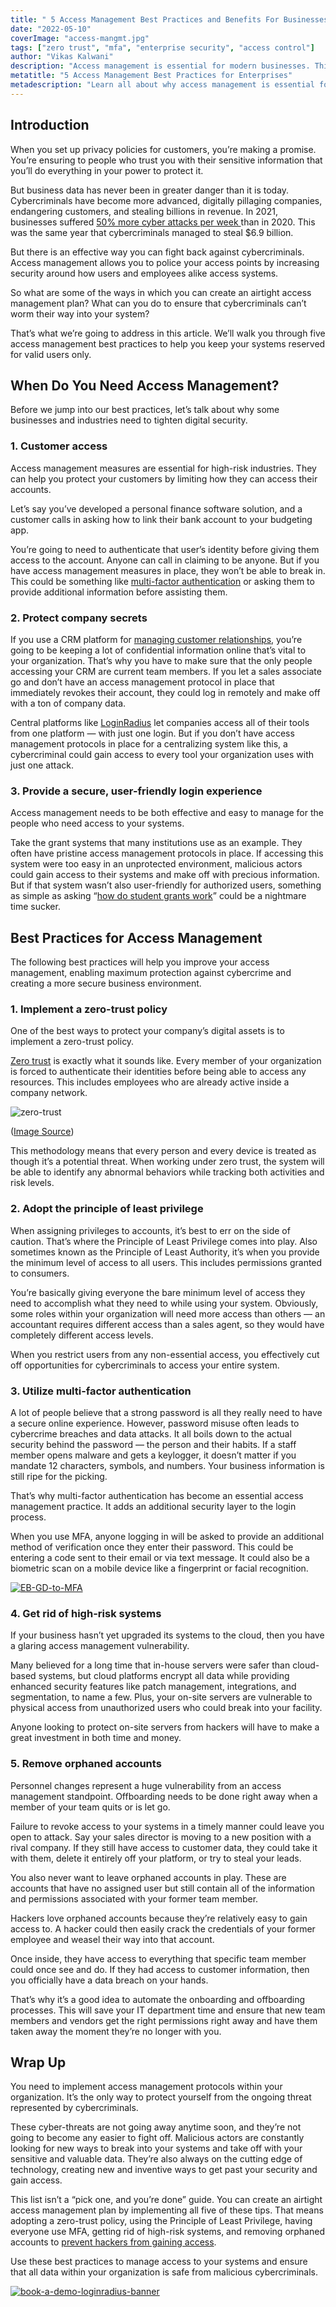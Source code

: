 ```yaml
---
title: " 5 Access Management Best Practices and Benefits For Businesses"
date: "2022-05-10"
coverImage: "access-mangmt.jpg"
tags: ["zero trust", "mfa", "enterprise security", "access control"]
author: "Vikas Kalwani"
description: "Access management is essential for modern businesses. This blog will walk you through the five access management best practices to help you keep your systems reserved for valid users only."
metatitle: "5 Access Management Best Practices for Enterprises"
metadescription: "Learn all about why access management is essential for modern businesses and how you can implement better access management processes."
---
```


## Introduction

When you set up privacy policies for customers, you’re making a promise. You’re ensuring to people who trust you with their sensitive information that you’ll do everything in your power to protect it. 

But business data has never been in greater danger than it is today. Cybercriminals have become more advanced, digitally pillaging companies, endangering customers, and stealing billions in revenue. In 2021, businesses suffered <a rel="nofollow" href="https://www.darkreading.com/attacks-breaches/corporate-networks-saw-50-more-attacks-per-week-in-2021-?utm_campaign=meetedgar&utm_medium=social&utm_source=meetedgar.com"> 50% more cyber attacks per week </a> than in 2020. This was the same year that cybercriminals managed to steal $6.9 billion.

But there is an effective way you can fight back against cybercriminals. Access management allows you to police your access points by increasing security around how users and employees alike access systems. 

So what are some of the ways in which you can create an airtight access management plan? What can you do to ensure that cybercriminals can’t worm their way into your system? 

That’s what we’re going to address in this article. We’ll walk you through five access management best practices to help you keep your systems reserved for valid users only.


## When Do You Need Access Management? 

Before we jump into our best practices, let’s talk about why some businesses and industries need to tighten digital security. 


### 1. Customer access

Access management measures are essential for high-risk industries. They can help you protect your customers by limiting how they can access their accounts. 

Let’s say you’ve developed a personal finance software solution, and a customer calls in asking how to link their bank account to your budgeting app. 

You’re going to need to authenticate that user’s identity before giving them access to the account. Anyone can call in claiming to be anyone. But if you have access management measures in place, they won’t be able to break in. This could be something like [multi-factor authentication](https://www.loginradius.com/multi-factor-authentication/) or asking them to provide additional information before assisting them.


### 2. Protect company secrets

If you use a CRM platform for [managing customer relationships](https://www.loginradius.com/blog/growth/improve-customer-relation-brand-identity/), you’re going to be keeping a lot of confidential information online that’s vital to your organization. That’s why you have to make sure that the only people accessing your CRM are current team members. If you let a sales associate go and don’t have an access management protocol in place that immediately revokes their account, they could log in remotely and make off with a ton of company data. 

Central platforms like [LoginRadius](https://www.loginradius.com/) let companies access all of their tools from one platform — with just one login. But if you don’t have access management protocols in place for a centralizing system like this, a cybercriminal could gain access to every tool your organization uses with just one attack. 


### 3. Provide a secure, user-friendly login experience

Access management needs to be both effective and easy to manage for the people who need access to your systems. 

Take the grant systems that many institutions use as an example. They often have pristine access management protocols in place. If accessing this system were too easy in an unprotected environment, malicious actors could gain access to their systems and make off with precious information. But if that system wasn’t also user-friendly for authorized users, something as simple as asking “[how do student grants work](https://www.mos.com/blog/do-you-have-to-pay-back-grants/)” could be a nightmare time sucker.  


## Best Practices for Access Management 

The following best practices will help you improve your access management, enabling maximum protection against cybercrime and creating a more secure business environment. 


### 1. Implement a zero-trust policy

One of the best ways to protect your company’s digital assets is to implement a zero-trust policy. 

[Zero trust](https://www.loginradius.com/blog/identity/beginners-guide-zero-trust-security/) is exactly what it sounds like. Every member of your organization is forced to authenticate their identities before being able to access any resources. This includes employees who are already active inside a company network. 

![zero-trust](zero-trust.png)


([Image Source](https://www.infusedinnovations.com/blog/secure-intelligent-workplace/pros-and-cons-of-the-zero-trust-model))

This methodology means that every person and every device is treated as though it’s a potential threat. When working under zero trust, the system will be able to identify any abnormal behaviors while tracking both activities and risk levels. 


### 2. Adopt the principle of least privilege

When assigning privileges to accounts, it’s best to err on the side of caution. That’s where the Principle of Least Privilege comes into play. Also sometimes known as the Principle of Least Authority, it’s when you provide the minimum level of access to all users. This includes permissions granted to consumers. 

You’re basically giving everyone the bare minimum level of access they need to accomplish what they need to while using your system. Obviously, some roles within your organization will need more access than others — an accountant requires different access than a sales agent, so they would have completely different access levels. 

When you restrict users from any non-essential access, you effectively cut off opportunities for cybercriminals to access your entire system. 


### 3. Utilize multi-factor authentication

A lot of people believe that a strong password is all they really need to have a secure online experience. However, password misuse often leads to cybercrime breaches and data attacks. It all boils down to the actual security behind the password — the person and their habits. If a staff member opens malware and gets a keylogger, it doesn’t matter if you mandate 12 characters, symbols, and numbers. Your business information is still ripe for the picking. 

That’s why multi-factor authentication has become an essential access management practice. It adds an additional security layer to the login process. 

When you use MFA, anyone logging in will be asked to provide an additional method of verification once they enter their password. This could be entering a code sent to their email or via text message. It could also be a biometric scan on a mobile device like a fingerprint or facial recognition. 

[![EB-GD-to-MFA](EB-GD-to-MFA.png)](https://www.loginradius.com/resource/ebook/buyers-guide-to-multi-factor-authentication/)


### 4. Get rid of high-risk systems

If your business hasn’t yet upgraded its systems to the cloud, then you have a glaring access management vulnerability. 

Many believed for a long time that in-house servers were safer than cloud-based systems, but cloud platforms encrypt all data while providing enhanced security features like patch management, integrations, and segmentation, to name a few. Plus, your on-site servers are vulnerable to physical access from unauthorized users who could break into your facility.  

Anyone looking to protect on-site servers from hackers will have to make a great investment in both time and money. 


### 5. Remove orphaned accounts

Personnel changes represent a huge vulnerability from an access management standpoint. Offboarding needs to be done right away when a member of your team quits or is let go. 

Failure to revoke access to your systems in a timely manner could leave you open to attack. Say your sales director is moving to a new position with a rival company. If they still have access to customer data, they could take it with them, delete it entirely off your platform, or try to steal your leads. 

You also never want to leave orphaned accounts in play. These are accounts that have no assigned user but still contain all of the information and permissions associated with your former team member. 

Hackers love orphaned accounts because they’re relatively easy to gain access to. A hacker could then easily crack the credentials of your former employee and weasel their way into that account. 

Once inside, they have access to everything that specific team member could once see and do. If they had access to customer information, then you officially have a data breach on your hands. 

That’s why it’s a good idea to automate the onboarding and offboarding processes. This will save your IT department time and ensure that new team members and vendors get the right permissions right away and have them taken away the moment they’re no longer with you. 


## Wrap Up 

You need to implement access management protocols within your organization. It’s the only way to protect yourself from the ongoing threat represented by cybercriminals. 

These cyber-threats are not going away anytime soon, and they’re not going to become any easier to fight off. Malicious actors are constantly looking for new ways to break into your systems and take off with your sensitive and valuable data. They’re also always on the cutting edge of technology, creating new and inventive ways to get past your security and gain access. 

This list isn’t a “pick one, and you’re done” guide. You can create an airtight access management plan by implementing all five of these tips. That means adopting a zero-trust policy, using the Principle of Least Privilege, having everyone use MFA, getting rid of high-risk systems, and removing orphaned accounts to [prevent hackers from gaining access](https://www.loginradius.com/blog/identity/corporate-account-takeover-attacks/). 

Use these best practices to manage access to your systems and ensure that all data within your organization is safe from malicious cybercriminals.
 


[![book-a-demo-loginradius-banner](../../assets/book-a-demo-loginradius.png)](https://www.loginradius.com/book-a-demo/)
